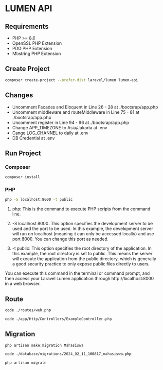 # LUMEN API

## Requirements

* PHP >= 8.0
* OpenSSL PHP Extension
* PDO PHP Extension
* Mbstring PHP Extension


## Create Project

``` bash
composer create-project --prefer-dist laravel/lumen lumen-api
```


## Changes

* Uncomment Facades and Eloquent in Line 26 - 28 at ./bootsrap/app.php
* Uncomment middleware and routeMiddleware in Line 75 - 81 at ./bootsrap/app.php
* Uncomment register in Line 94 - 96 at ./bootsrap/app.php
* Change APP_TIMEZONE to Asia/Jakarta at .env
* Cange LOG_CHANNEL to daily at .env
* DB Credential at .env

## Run Project

### Composer

``` bash
composer install
```


### PHP

``` bash
php -S localhost:8000 -t public
```

1. php: This is the command to execute PHP scripts from the command line.

2. -S localhost:8000: This option specifies the development server to be used and the port to be used. In this example, the development server will run on localhost (meaning it can only be accessed locally) and use port 8000. You can change this port as needed.

3. -t public: This option specifies the root directory of the application. In this example, the root directory is set to public. This means the server will execute the application from the public directory, which is generally a good security practice to only expose public files directly to users.

You can execute this command in the terminal or command prompt, and then access your Laravel Lumen application through http://localhost:8000 in a web browser.

## Route 

``` bash
code ./routes/web.php
```

``` bash
code ./app/Http/Controllers/ExampleController.php
```

## Migration

``` bash
php artisan make:migration Mahasiswa
```

``` bash
code ./database/migrations/2024_02_11_100817_mahasiswa.php
```

``` bash
php artisan migrate
```